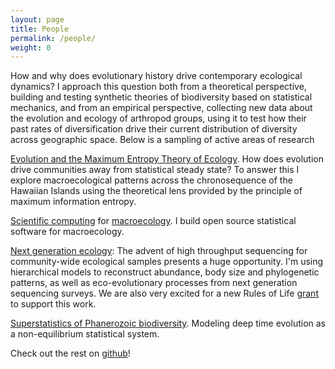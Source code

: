 ```yaml
---
layout: page
title: People
permalink: /people/
weight: 0
---
```


How and why does evolutionary history drive contemporary ecological dynamics? I approach this question both from a theoretical perspective, building and testing synthetic theories of biodiversity based on statistical mechanics, and from an empirical perspective, collecting new data about the evolution and ecology of arthropod groups, using it to test how their past rates of diversification drive their current distribution of diversity across geographic space.  Below is a sampling of active areas of research

[Evolution and the Maximum Entropy Theory of Ecology](https://github.com/ajrominger/hawaiiMETE/blob/master/README.md). How does evolution drive communities away from statistical steady state? To answer this I explore macroecological patterns across the chronosequence of the Hawaiian Islands using the theoretical lens provided by the principle of maximum information entropy.

[Scientific computing](https://github.com/cmerow/meteR/blob/master/README.md) for [macroecology](https://github.com/ajrominger/pika). I build open source statistical software for macroecology.

[Next generation ecology](https://github.com/hawaiiDimensions/mol2ecol/blob/master/README.md): The advent of high throughput sequencing for community-wide ecological samples presents a huge opportunity. I'm using hierarchical models to reconstruct abundance, body size and phylogenetic patterns, as well as eco-evolutionary processes from next generation sequencing surveys. We are also very excited for a new Rules of Life [grant](https://role-model.github.io/) to support this work.

[Superstatistics of Phanerozoic biodiversity](https://github.com/ajrominger/paleo_supStat/blob/master/README.md).  Modeling deep time evolution as a non-equilibrium statistical system.

Check out the rest on [github](https://github.com/ajrominger)!
